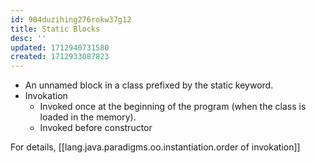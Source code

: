 ```yaml
---
id: 904duzihing276rokw37g12
title: Static Blocks
desc: ''
updated: 1712940731580
created: 1712933087823
---
```


- An unnamed block in a class prefixed by the static keyword.
- Invokation
  - Invoked once at the beginning of the program (when the class is loaded in the memory).
  - Invoked before constructor

For details, [[lang.java.paradigms.oo.instantiation.order of invokation]]
